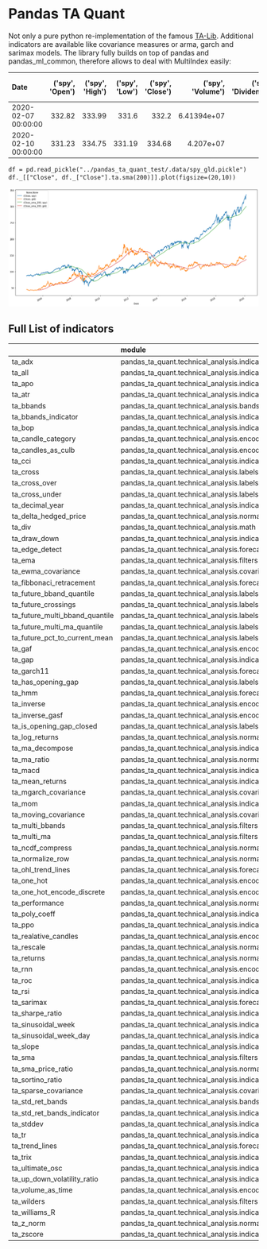 # Pandas TA Quant

Not only a pure python re-implementation of the famous [TA-Lib][e1]. Additional indicators are available like covariance 
measures or arma, garch and sarimax models. The library fully builds on top of pandas and pandas_ml_common, therefore
allows to deal with MultiIndex easily:

| Date                |   ('spy', 'Open') |   ('spy', 'High') |   ('spy', 'Low') |   ('spy', 'Close') |   ('spy', 'Volume') |   ('spy', 'Dividends') |   ('spy', 'Stock Splits') |   ('gld', 'Open') |   ('gld', 'High') |   ('gld', 'Low') |   ('gld', 'Close') |   ('gld', 'Volume') |   ('gld', 'Dividends') |   ('gld', 'Stock Splits') |
|:--------------------|------------------:|------------------:|-----------------:|-------------------:|--------------------:|-----------------------:|--------------------------:|------------------:|------------------:|-----------------:|-------------------:|--------------------:|-----------------------:|--------------------------:|
| 2020-02-07 00:00:00 |            332.82 |            333.99 |           331.6  |             332.2  |         6.41394e+07 |                      0 |                         0 |            147.83 |            148.18 |           147.34 |             147.79 |         6.3793e+06  |                      0 |                         0 |
| 2020-02-10 00:00:00 |            331.23 |            334.75 |           331.19 |             334.68 |         4.207e+07   |                      0 |                         0 |            148.21 |            148.45 |           147.91 |             148.17 |         5.7936e+06  |                      0 |                         0 |

```
df = pd.read_pickle("../pandas_ta_quant_test/.data/spy_gld.pickle")
df._[["Close", df._["Close"].ta.sma(200)]].plot(figsize=(20,10))
```

![Plot][ghi1]

## Full List of indicators

|                                | module                                                            |
|:-------------------------------|:------------------------------------------------------------------|
| ta_adx                         | pandas_ta_quant.technical_analysis.indicators.multi_object        |
| ta_all                         | pandas_ta_quant.technical_analysis.indicators                     |
| ta_apo                         | pandas_ta_quant.technical_analysis.indicators.single_object       |
| ta_atr                         | pandas_ta_quant.technical_analysis.indicators.multi_object        |
| ta_bbands                      | pandas_ta_quant.technical_analysis.bands                          |
| ta_bbands_indicator            | pandas_ta_quant.technical_analysis.indicators.single_object       |
| ta_bop                         | pandas_ta_quant.technical_analysis.indicators.multi_object        |
| ta_candle_category             | pandas_ta_quant.technical_analysis.encoders.candles               |
| ta_candles_as_culb             | pandas_ta_quant.technical_analysis.encoders.candles               |
| ta_cci                         | pandas_ta_quant.technical_analysis.indicators.multi_object        |
| ta_cross                       | pandas_ta_quant.technical_analysis.labels.discrete                |
| ta_cross_over                  | pandas_ta_quant.technical_analysis.labels.discrete                |
| ta_cross_under                 | pandas_ta_quant.technical_analysis.labels.discrete                |
| ta_decimal_year                | pandas_ta_quant.technical_analysis.indicators.time                |
| ta_delta_hedged_price          | pandas_ta_quant.technical_analysis.normalizer                     |
| ta_div                         | pandas_ta_quant.technical_analysis.math                           |
| ta_draw_down                   | pandas_ta_quant.technical_analysis.indicators.single_object       |
| ta_edge_detect                 | pandas_ta_quant.technical_analysis.forecast.support               |
| ta_ema                         | pandas_ta_quant.technical_analysis.filters                        |
| ta_ewma_covariance             | pandas_ta_quant.technical_analysis.covariances                    |
| ta_fibbonaci_retracement       | pandas_ta_quant.technical_analysis.forecast.support               |
| ta_future_bband_quantile       | pandas_ta_quant.technical_analysis.labels.discrete                |
| ta_future_crossings            | pandas_ta_quant.technical_analysis.labels.discrete                |
| ta_future_multi_bband_quantile | pandas_ta_quant.technical_analysis.labels.discrete                |
| ta_future_multi_ma_quantile    | pandas_ta_quant.technical_analysis.labels.discrete                |
| ta_future_pct_to_current_mean  | pandas_ta_quant.technical_analysis.labels.continuous              |
| ta_gaf                         | pandas_ta_quant.technical_analysis.encoders.gramian_angular_field |
| ta_gap                         | pandas_ta_quant.technical_analysis.indicators.multi_object        |
| ta_garch11                     | pandas_ta_quant.technical_analysis.forecast.volatility            |
| ta_has_opening_gap             | pandas_ta_quant.technical_analysis.labels.discrete                |
| ta_hmm                         | pandas_ta_quant.technical_analysis.forecast.predictive_indicator  |
| ta_inverse                     | pandas_ta_quant.technical_analysis.encoders.resample              |
| ta_inverse_gasf                | pandas_ta_quant.technical_analysis.encoders.gramian_angular_field |
| ta_is_opening_gap_closed       | pandas_ta_quant.technical_analysis.labels.discrete                |
| ta_log_returns                 | pandas_ta_quant.technical_analysis.normalizer                     |
| ta_ma_decompose                | pandas_ta_quant.technical_analysis.indicators.single_object       |
| ta_ma_ratio                    | pandas_ta_quant.technical_analysis.normalizer                     |
| ta_macd                        | pandas_ta_quant.technical_analysis.indicators.single_object       |
| ta_mean_returns                | pandas_ta_quant.technical_analysis.indicators.single_object       |
| ta_mgarch_covariance           | pandas_ta_quant.technical_analysis.covariances                    |
| ta_mom                         | pandas_ta_quant.technical_analysis.indicators.single_object       |
| ta_moving_covariance           | pandas_ta_quant.technical_analysis.covariances                    |
| ta_multi_bbands                | pandas_ta_quant.technical_analysis.filters                        |
| ta_multi_ma                    | pandas_ta_quant.technical_analysis.filters                        |
| ta_ncdf_compress               | pandas_ta_quant.technical_analysis.normalizer                     |
| ta_normalize_row               | pandas_ta_quant.technical_analysis.normalizer                     |
| ta_ohl_trend_lines             | pandas_ta_quant.technical_analysis.forecast.support               |
| ta_one_hot                     | pandas_ta_quant.technical_analysis.encoders.one_hot               |
| ta_one_hot_encode_discrete     | pandas_ta_quant.technical_analysis.encoders.one_hot               |
| ta_performance                 | pandas_ta_quant.technical_analysis.normalizer                     |
| ta_poly_coeff                  | pandas_ta_quant.technical_analysis.indicators.single_object       |
| ta_ppo                         | pandas_ta_quant.technical_analysis.indicators.single_object       |
| ta_realative_candles           | pandas_ta_quant.technical_analysis.encoders.candles               |
| ta_rescale                     | pandas_ta_quant.technical_analysis.normalizer                     |
| ta_returns                     | pandas_ta_quant.technical_analysis.normalizer                     |
| ta_rnn                         | pandas_ta_quant.technical_analysis.encoders.auto_regression       |
| ta_roc                         | pandas_ta_quant.technical_analysis.indicators.single_object       |
| ta_rsi                         | pandas_ta_quant.technical_analysis.indicators.single_object       |
| ta_sarimax                     | pandas_ta_quant.technical_analysis.forecast.predictive_indicator  |
| ta_sharpe_ratio                | pandas_ta_quant.technical_analysis.indicators.single_object       |
| ta_sinusoidal_week             | pandas_ta_quant.technical_analysis.indicators.time                |
| ta_sinusoidal_week_day         | pandas_ta_quant.technical_analysis.indicators.time                |
| ta_slope                       | pandas_ta_quant.technical_analysis.indicators.single_object       |
| ta_sma                         | pandas_ta_quant.technical_analysis.filters                        |
| ta_sma_price_ratio             | pandas_ta_quant.technical_analysis.normalizer                     |
| ta_sortino_ratio               | pandas_ta_quant.technical_analysis.indicators.single_object       |
| ta_sparse_covariance           | pandas_ta_quant.technical_analysis.covariances                    |
| ta_std_ret_bands               | pandas_ta_quant.technical_analysis.bands                          |
| ta_std_ret_bands_indicator     | pandas_ta_quant.technical_analysis.indicators.single_object       |
| ta_stddev                      | pandas_ta_quant.technical_analysis.indicators.single_object       |
| ta_tr                          | pandas_ta_quant.technical_analysis.indicators.multi_object        |
| ta_trend_lines                 | pandas_ta_quant.technical_analysis.forecast.support               |
| ta_trix                        | pandas_ta_quant.technical_analysis.indicators.single_object       |
| ta_ultimate_osc                | pandas_ta_quant.technical_analysis.indicators.multi_object        |
| ta_up_down_volatility_ratio    | pandas_ta_quant.technical_analysis.indicators.single_object       |
| ta_volume_as_time              | pandas_ta_quant.technical_analysis.encoders.volume                |
| ta_wilders                     | pandas_ta_quant.technical_analysis.filters                        |
| ta_williams_R                  | pandas_ta_quant.technical_analysis.indicators.multi_object        |
| ta_z_norm                      | pandas_ta_quant.technical_analysis.normalizer                     |
| ta_zscore                      | pandas_ta_quant.technical_analysis.indicators.single_object       |                                                                       |

[ghi1]: https://github.com/KIC/pandas-ml-quant/raw/0.2.6/pandas-ta-quant/../.readme/images/multi_index.png

[e1]: http://mrjbq7.github.io/ta-lib/